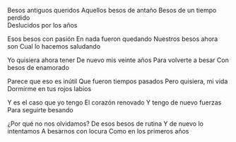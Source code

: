 Besos antiguos queridos
Aquellos besos de antaño
Besos de un tiempo perdido    
Deslucidos por los años

Esos besos con pasión
En nada fueron quedando
Nuestros besos ahora son
Cual lo hacemos saludando

Yo quisiera ahora tener
De nuevo mis veinte años
Para volverte a besar
Con besos de enamorado

Parece que eso es inútil
Que fueron tiempos pasados 
Pero quisiera, mi vida                 
Dormirme en tus rojos labios         

Y es el caso que yo tengo
El corazón renovado
Y tengo de nuevo fuerzas
Para seguirte besando

¿Por qué no nos olvidamos?
De esos besos de rutina 
Y de nuevo lo intentamos
A besarnos con locura
Como en los primeros años